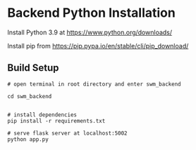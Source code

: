# Backend Python Installation

Install Python 3.9 at https://www.python.org/downloads/

Install pip from https://pip.pypa.io/en/stable/cli/pip_download/

## Build Setup 
```
# open terminal in root directory and enter swm_backend

cd swm_backend
```

```

# install dependencies
pip install -r requirements.txt

# serve flask server at localhost:5002
python app.py

```

